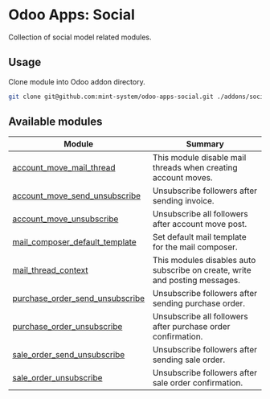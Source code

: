 # Odoo Apps: Social

Collection of social model related modules.

## Usage

Clone module into Odoo addon directory.

```bash
git clone git@github.com:mint-system/odoo-apps-social.git ./addons/social
```

## Available modules

| Module | Summary |
| --- | --- |
| [account_move_mail_thread](account_move_mail_thread) |         This module disable mail threads when creating account moves. |
| [account_move_send_unsubscribe](account_move_send_unsubscribe) |         Unsubscribe followers after sending invoice. |
| [account_move_unsubscribe](account_move_unsubscribe) |         Unsubscribe all followers after account move post. |
| [mail_composer_default_template](mail_composer_default_template) |         Set default mail template for the mail composer. |
| [mail_thread_context](mail_thread_context) |         This modules disables auto subscribe on create, write and posting messages. |
| [purchase_order_send_unsubscribe](purchase_order_send_unsubscribe) |         Unsubscribe followers after sending purchase order. |
| [purchase_order_unsubscribe](purchase_order_unsubscribe) |         Unsubscribe all followers after purchase order confirmation. |
| [sale_order_send_unsubscribe](sale_order_send_unsubscribe) |         Unsubscribe followers after sending sale order. |
| [sale_order_unsubscribe](sale_order_unsubscribe) |         Unsubscribe followers after sale order confirmation. |
